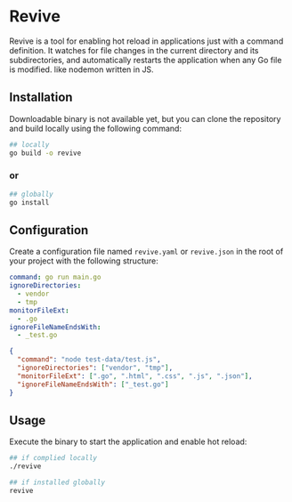 # Revive

Revive is a tool for enabling hot reload in applications just with a command definition. It watches for file changes in the current directory and its subdirectories, and automatically restarts the application when any Go file is modified.
like nodemon written in JS.

## Installation

Downloadable binary is not available yet, but you can clone the repository and build locally using the following command:

```sh
## locally
go build -o revive
```
### or

```sh
## globally
go install

```

## Configuration
Create a configuration file named `revive.yaml` or `revive.json` in the root of your project with the following structure:

```yaml
command: go run main.go
ignoreDirectories:
  - vendor
  - tmp
monitorFileExt:
  - .go
ignoreFileNameEndsWith:
  - _test.go

```
```json
{
  "command": "node test-data/test.js",
  "ignoreDirectories": ["vendor", "tmp"],
  "monitorFileExt": [".go", ".html", ".css", ".js", ".json"],
  "ignoreFileNameEndsWith": ["_test.go"]
}

```

## Usage
Execute the binary to start the application and enable hot reload:

```sh
## if complied locally
./revive
```

```sh
## if installed globally
revive
```

